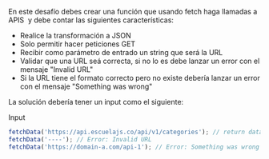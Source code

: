 En este desafío debes crear una función que usando fetch haga llamadas a APIS  y debe contar las siguientes características:

- Realice la transformación a JSON
- Solo permitir hacer peticiones GET
- Recibir como parámetro de entrado un string que será la URL
- Validar que una URL seá correcta, si no lo es debe lanzar un error con el mensaje "Invalid URL"
- Si la URL tiene el formato correcto pero no existe debería lanzar un error con el mensaje "Something was wrong"

La solución debería tener un input como el siguiente:

Input

```js
fetchData('https://api.escuelajs.co/api/v1/categories'); // return data in json
fetchData('----'); // Error: Invalid URL
fetchData('https://domain-a.com/api-1'); // Error: Something was wrong
```
